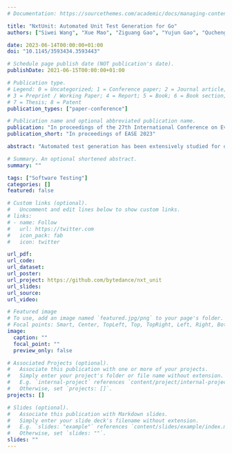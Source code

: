 ```yaml
---
# Documentation: https://sourcethemes.com/academic/docs/managing-content/

title: "NxtUnit: Automated Unit Test Generation for Go"
authors: ["Siwei Wang", "Xue Mao", "Ziguang Gao", "Yujun Gao", "Qucheng Shen", admin]

date: 2023-06-14T00:00:00+01:00
doi: "10.1145/3593434.3593443"

# Schedule page publish date (NOT publication's date).
publishDate: 2021-06-15T00:00:00+01:00

# Publication type.
# Legend: 0 = Uncategorized; 1 = Conference paper; 2 = Journal article;
# 3 = Preprint / Working Paper; 4 = Report; 5 = Book; 6 = Book section;
# 7 = Thesis; 8 = Patent
publication_types: ["paper-conference"]

# Publication name and optional abbreviated publication name.
publication: "In proceedings of the 27th International Conference on Evaluation and Assessment in Software Engineering (EASE 2023)"
publication_short: "In proceedings of EASE 2023"

abstract: "Automated test generation has been extensively studied for dynamically compiled or typed programming languages like Java and Python. However, Go, a popular statically compiled and typed programming language for server application development, has received limited support from existing tools. To address this gap, we present NxtUnit, an automatic unit test generation tool for Go that uses random testing and is well-suited for microservice architecture. NxtUnit employs a random approach to generate unit tests quickly, making it ideal for smoke testing and providing quick quality feedback. It comes with three types of interfaces: an integrated development environment (IDE) plugin, a command-line interface (CLI), and a browser-based platform. The plugin and CLI tool allow engineers to write unit tests more efficiently, while the platform provides unit test visualization and asynchronous unit test generation. We evaluated NxtUnit by generating unit tests for 13 open-source repositories and 500 ByteDance in-house repositories, resulting in a code coverage of 20.74% for in-house repositories. We conducted a survey among ByteDance engineers and found that NxtUnit can save them 48% of the time on writing unit tests. We have made the CLI tool available at https://github.com/bytedance/nxt_unit."

# Summary. An optional shortened abstract.
summary: ""

tags: ["Software Testing"]
categories: []
featured: false

# Custom links (optional).
#   Uncomment and edit lines below to show custom links.
# links:
# - name: Follow
#   url: https://twitter.com
#   icon_pack: fab
#   icon: twitter

url_pdf:
url_code:
url_dataset:
url_poster:
url_project: https://github.com/bytedance/nxt_unit
url_slides:
url_source:
url_video:

# Featured image
# To use, add an image named `featured.jpg/png` to your page's folder. 
# Focal points: Smart, Center, TopLeft, Top, TopRight, Left, Right, BottomLeft, Bottom, BottomRight.
image:
  caption: ""
  focal_point: ""
  preview_only: false

# Associated Projects (optional).
#   Associate this publication with one or more of your projects.
#   Simply enter your project's folder or file name without extension.
#   E.g. `internal-project` references `content/project/internal-project/index.md`.
#   Otherwise, set `projects: []`.
projects: []

# Slides (optional).
#   Associate this publication with Markdown slides.
#   Simply enter your slide deck's filename without extension.
#   E.g. `slides: "example"` references `content/slides/example/index.md`.
#   Otherwise, set `slides: ""`.
slides: ""
---
```

